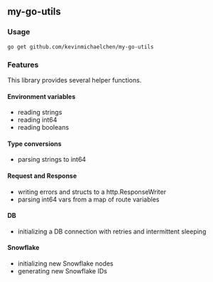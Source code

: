 ## my-go-utils
### Usage
```
go get github.com/kevinmichaelchen/my-go-utils
```

### Features
This library provides several helper functions.

#### Environment variables
- reading strings
- reading int64
- reading booleans

#### Type conversions
- parsing strings to int64

#### Request and Response
- writing errors and structs to a http.ResponseWriter
- parsing int64 vars from a map of route variables

#### DB
- initializing a DB connection with retries and intermittent sleeping

#### Snowflake
- initializing new Snowflake nodes
- generating new Snowflake IDs
